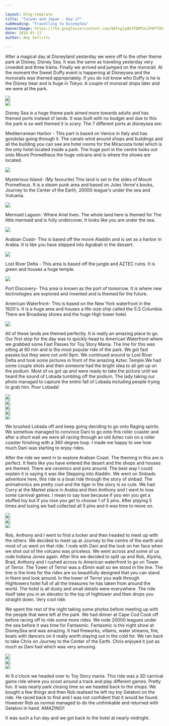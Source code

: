 ```yaml
---

layout: blog-template
title: "Taiwan and Japan - Day 17"
subHeading: "Travelling to DisneySea"
bannerImage: https://lh3.googleusercontent.com/Q6FxgJpQk3TQMTUuIFWTfSKrimzIFft6OeFjSdgONm5711MM3KG99wyyaewYU7HS92iRvZuxyIyfhzNLWcWcCrKiXyqKDpuDegDWJgGVdTlf2Fc1y0dEBNbzjfzZWCXSniG_8dDAUQ=w2400
date: 2016-01-13
author: Amy Sellitti

---
```


After a magical day at Disneyland yesterday we were off to the other theme park at Disney, Disney Sea. It was the same as traveling yesterday very crowded and three trains. Finally we arrived and jumped on the monorail. At the moment the Sweet Duffy event is happening at Disneysea and the monorails was themed appropriately. If you do not know who Duffy is he is the Disney bear and is huge in Tokyo. A couple of monorail stops later and we were at the park.

<div class="center-image"><img src="https://lh3.googleusercontent.com/iPVUSesL4auuY3SzAtmSwOY3_xLHTYyY0gER-6Tyxj3dTU4asarKnqs3wsMXZ_gFqQnds_z_5gEpOUADyC5Q6xIMTRjnZriHGib2ZuKGhupBLB5idiNyavMPkaAe8UMqKTufWy1rkA=w2400" /></div>
<div class="center-image"><img src="https://lh3.googleusercontent.com/Q6FxgJpQk3TQMTUuIFWTfSKrimzIFft6OeFjSdgONm5711MM3KG99wyyaewYU7HS92iRvZuxyIyfhzNLWcWcCrKiXyqKDpuDegDWJgGVdTlf2Fc1y0dEBNbzjfzZWCXSniG_8dDAUQ=w2400" /></div>

 Disney Sea is a huge theme park aimed more towards adults and has themed ports instead of lands. It was built with no budget and due to this the park is so well themed it is scary. The 7 different ports at disneysea are:

Mediterranean Harbor - This part is based on Venice in Italy and has gondolas going through it. The canals wind around shops and buildings and all the building you can see are hotel rooms for the Miracosta hotel which is the only hotel located inside a park. The huge port in the centre looks out onto Mount Prometheus the huge volcano and is where the shows are located. 
<div class="center-image"><img src="https://lh3.googleusercontent.com/9-Mc6-mRNsvy0Zy64_KWavNoXJley68fCtZ6EL9BznGMehX_WeyFxlBaWZi8aUQiy5jVmLkWS8W02_6sS-p0kcy5VLKRMxbYaQGIX0xLMa4wq7wSitneqCkuwoMVkxe23t2z2p_MwQ=w2400" /></div>

Mysterious Island- (My favourite) This land is set in the sides of Mount Prometheus. It is a steam punk area and based on Jules Verne's books, Journey to the Center of the Earth, 20000 league's under the sea and Vulcania. 
 <div class="center-image"><img src="https://scontent.fmel5-1.fna.fbcdn.net/v/t1.0-9/12647226_10154392017290016_4522595260835741525_n.jpg?_nc_cat=0&oh=5b56402ad4dfe4cf9132d7c24a1f8788&oe=5C0A42C8" /></div>

Mermaid Lagoon- Where Ariel lives. The whole land here is themed for The little mermaid and is fully undercover. It looks like you are under the sea. 
<div class="center-image"><img src="https://lh3.googleusercontent.com/5CcEtg2cNofvH3j9Wx4RIjHR86X8yHXF9H3oVdcOy3EFy3NVWY3-swrRSglyY-03eG3lmbgJqkwgzSgup165ig8zi03xGg3SxFM90df02sdb5PST3Rwmtz4NBTgmmGL386I18CJjKw=w2400" /></div>

Arabian Coast- This is based off the movie Aladdin and is set as a harbor in Arabia. It is like you have stepped into Agrabah in the dessert.
<div class="center-image"><img src="https://lh3.googleusercontent.com/gAup4_V107Xv3V0gXCms2BcLuSI26vr5CLVa9aoCkFoaEpN88lxD6ImXDO6PJ49pH4o_8B9ziBwPPsKu05PXVvOs8TvmCq9uE617W7_anRLCOVity2uLzREpClhaWPY9BR6JKjhG4A=w2400" /></div>

Lost River Delta - This area is based off the jungle and AZTEC ruins. It is green and houses a huge temple. 
<div class="center-image"><img src="https://lh3.googleusercontent.com/GOfuZAa7DpFX9y5hKRTcD8dQvXDhOHQVvXI6uV24d44_YpLx3iHpZlnbnApLVLn1sLw9_3KkAC7N0Uj7APW7UaWiCLFvsKfTYmucOJOCiNYZIc1aWtTTK4WmHywZdbJ_OuMI1swlkg=w2400" /></div>

Port Discovery- This area is known as the port of tomorrow. It is where new technologies are explored and invented and is themed for the future. 

American Waterfront- This is based on the New York waterfront in the 1920's. It is a huge area and houses a life-size ship called the S.S Columbia. There are Broadway shows and the huge High tower hotel.
<div class="center-image"><img src="https://lh3.googleusercontent.com/3sU2Qs4sEfnFhHT9ieTJ0UU3Y8pZ3rbZhPwoK3Mm0t8tRa3i_K4esp5YHktMw_QN14QDofEkfWsoUEhKgB6bambeVvWzpJDDvM45Z8g8AcCZSrXsDh17FdM753Bf729FajQ5OFwz5Q=w2400" /></div>

All of these lands are themed perfectly. It is really an amazing place to go. Our first stop for the day was to quickly head to American Waterfront where we grabbed some Fast Passes for Toy Story Mania. The line for this was sitting at 60 min and is the most popular ride of the park. We got fast passes but they were not until 9pm. We continued around to Lost River Delta and took some pictures in front of the amazing Aztec Temple.We had some couple shots and then someone had the bright idea to all get up on the podium. Most of us got up and were ready to take the picture until we heard the sound of Lobada tumbling off the podium. The lady taking our photo managed to capture the entire fall of Lobada including people trying to grab him. Poor Lobada!


<div class="center-image"><img src="https://lh3.googleusercontent.com/voopPuC51-Q37XZPPHdpnEUCVYDoMqvrPXat-8vkGRhZ4u_REBP9esdRhjVzgCvkQAnEyO6GuBJQlZhykdX7UEC6Lb684UdMPe80itO-mEIlwahe9El5S4SEn_kHHaT1CB7VweXevA=w2400" /></div>
<div class="center-image"><img src="https://lh3.googleusercontent.com/UYOXOibBjnRZHPTA425BvbLnsGh2kSizGFR4qPpailYhP1qWQ-cxH4sbjdBvyPJ2aXKlUT0VF0ZSdZ88lwtU-ymyHXRYv5zzt_n-Prbt45uzl8Y_RpadJj360zaC66Vm0cOQOyAFoA=w2400" /></div>
<div class="center-image"><img src="https://lh3.googleusercontent.com/55CmHE6Bcaqcz7zvBLKZJV1AKCXAeficidgEClfzhKaYVBcWe6HOfDcWvRXc0JpX6M4Molskp99PQ4ixozTnXPWiu2ym8J9dudgGUwbysk1EBD408XUA8DyENZT4JHmPg_FrfGsKIg=w2400" /></div>
<div class="center-image"><img src="https://lh3.googleusercontent.com/O_hd01OF7_T1kxJyEInh3fU-RNoewudyUXHlEstoNai_Bkot4B6khYjjxxagZGsOnFdK9cxyaPqK8y1uPbWaq31e-CkS--1hc1C0HZbp70s_eVqY6zNhk6Jo9Png8weUjw9qi-2DVA=w2400" /></div>
<div class="center-image"><img src="https://lh3.googleusercontent.com/yhTfuLOIGWLKZvnB8vJ6lN2wOnZcoRp3wPKexFsTowxUpC9YAuXQpBDdFxi4JdixMSRUV3mzXlR5vllEgTVGgERdU_tVB-m0xyqElpdyFwHq_NbGtHWeM_yTT0QfA-ZeUpAc_du_kA=w2400" /></div>

We brushed Lobada off and keep going deciding to go onto Raging spirits. We somehow managed to convince Dani to go onto this roller coaster and after a short wait we were all racing through an old Aztec ruin on a roller coaster finishing with a 360 degree loop. I made me happy to see how much Dani was starting to enjoy rides. 

After the ride we went in to explore Arabian Coast. The theming in this are is perfect. It feels like you have entered the desert and the shops and houses are themed. There are ceramics and pots around. The best way I could explain it is saying it was like Stepping into Aladdin. We went on Sinbads adventure here, this ride is a boat ride through the story of sinbad. The animatronics are pretty cool and the tiger in the story is so cute. We had Curry at the Market place in Arabia and then Anthony and I went to lose some carnival games. I mean to say lose because if you win you get a stuffed toy but if you lose you get to choose 1 of 5 pins. After playing 5 times and losing we had collected all 5 pins and it was time to move on.

<div class="center-image"><img src="https://lh3.googleusercontent.com/lE28-lkW4nPWQl6Snohn8qDUDAyuPkIOgq53ME3C9oqbLR5rEB59RTpINSO7vjVYD120qkms4qSez6QmevtSOfc_OIlFprKY67_9gCOzTNMwYFpBbMoJUIYDskVYSKzMskjJcyLa3A=w2400" /></div>
<div class="center-image"><img src="https://lh3.googleusercontent.com/rq98m1gYYsi8bON-ZirmbvTkhV-e7Q2FzINAahp2V0BqfS-MSBg91SJpdTEjkwiRbXKaIm5822Qpt5ERz5xw2pjwKKTy4Z3DnU12Z41VB9YgdyNnGDOfHJfxd4sxknr8mnHwDFK7kw=w2400" /></div>
<div class="center-image"><img src="https://lh3.googleusercontent.com/dz8APi1bUFQEq3hzGsJ_ohDjo0XgY0w8FoR6R5pDaqeJCf9xNJrptP-VuWiAHzkG9oK6k3PutWtgLvTo4J_8Q-LenT_DJekRzlD4FiIQTnwmJEyIUkUFiOyMLpG0ncLPw90BXh3FMw=w2400" /></div>

Rob, Anthony and I went to find a locker and then headed to meet up with the others. We decided to meet up at Journey to the centre of the earth and most of us went on that ride. I rode with Dani and the look on her face when we shot out of the volcano was priceless. We went across and some of us rode Indiana Jones again. After this we decided to split up and Rob, Alysha, Brad, Anthony and I rushed across to American waterfront to go on Tower of Terror. The Tower of Terror was a 45min wait so we stood in the line. The line is the lines for the rides are so beautifully designed that you can stand in there and look around. In the tower of Terror you walk through Hightowers hotel full of all the treasures he has taken from around the world. The hotel is all dusty and small details were everywhere. The ride itself take you in an elevator to the top of hightower and then drops you straight down. Very cool ride.

We spent the rest of the night taking some photos before meeting up with the people that were left at the park. We had dinner at Cape Cod Cook off before racing off to ride some more rides. We rode 20000 leagues under the sea before it was time for Fantasmic. Fantasmic is the night show at DisneySea and was amazing. It had fireworks, villains, water streams, fire, boats with dancers on it really worth staying out in the cold for. We ran back to take Chris on Journey to the Center of the Earth. Chris enjoyed it just as much as Dani had which was very amusing. 

<div class="center-image"><img src="https://lh3.googleusercontent.com/GEe7wNHRNXn3DEBbImT12v8amtWpgYV3hfpNVcrBRW12NmoMoX33HUb9KLDIAVCF5plM2w_S_CMR_wRXVmgAwYV3j8oosaLp98NMVLdC3XD0q-qqinN462I7VyfoeEOiey1ms5qL0Q=w2400" /></div>
<div class="center-image"><img src="https://lh3.googleusercontent.com/1rzSqEy-0D29iZwkPHlwR5XCtSjSTsIL1aW67u4EP7ATX_FpcEi3s2PL3s-v7YuwOc6XfOUTCSzYtrRY8TGv10ikXiCR_sqskKa4cxBh7mIAgNhYkWfXaypHhRGjjEeFqRfIb-JdRw=w2400" /></div>
<div class="center-image"><img src="https://lh3.googleusercontent.com/QXqBM5AJGGoLjO999RaiIL5mFX8C8m6ap7_Bx0rnAE4Yx4OEzzAsA7deEBAMsFvXrD-vUAbHuwRJ5-_VQ8QVrB0luIWoStKIAdtEwKeypPI-MnZRPJX9AgOj6tcR-K4JrF5HzeXvmQ=w2400" /></div>

At 9 o'clock we headed over to Toy Story mania. This ride was a 3D carnival game ride where you scoot around a track and play different games. Pretty fun. It was nearly park closing time so we headed back to the shops. We bought a few things and then Rob realised he left my toy Gelatoni on the ride. He raced back to find and I was not confident that it would be found. However Rob as normal managed to do the unthinkable and returned with Gelatoni in hand. AMAZING!!
 
It was such a fun day and we got back to the hotel at nearly midnight. 